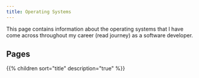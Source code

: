 ```yaml
---
title: Operating Systems
---
```


This page contains information about the operating systems that I have come across throughout my career (read journey) as a software developer.

## Pages

{{% children sort="title" description="true" %}}